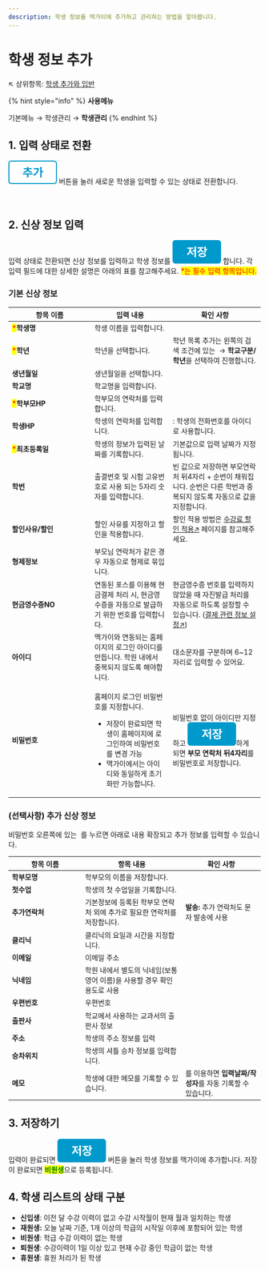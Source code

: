 ```yaml
---
description: 학생 정보를 맥가이에 추가하고 관리하는 방법을 알아봅니다.
---
```


# 학생 정보 추가

↖ 상위항목: [학생 추가와 입반](./)

{% hint style="info" %}
**사용메뉴**

기본메뉴 → 학생관리 → **학생관리**
{% endhint %}

## 1. 입력 상태로 전환

<img src="../../.gitbook/assets/btn_추가.png" alt="" data-size="line"> 버튼을 눌러 새로운 학생을 입력할 수 있는 상태로 전환합니다.

<figure><img src="../../.gitbook/assets/학생추가_입력상태.png" alt=""><figcaption></figcaption></figure>

## 2. 신상 정보 입력

입력 상태로 전환되면 신상 정보를 입력하고 학생 정보를 <img src="../../.gitbook/assets/btn_저장.png" alt="" data-size="line"> 합니다. 각 입력 필드에 대한 상세한 설명은 아래의 표를 참고해주세요. <mark style="color:red;">\*는 필수 입력 항목입니다.</mark>

### 기본 신상 정보

<table><thead><tr><th width="151">항목 이름</th><th>입력 내용</th><th>확인 사항</th></tr></thead><tbody><tr><td><mark style="color:red;">*</mark><strong>학생명</strong></td><td>학생 이름을 입력합니다.</td><td></td></tr><tr><td><mark style="color:red;">*</mark><strong>학년</strong></td><td>학년을 선택합니다.</td><td>학년 목록 추가는 왼쪽의 검색 조건에 있는 <img src="../../.gitbook/assets/btn_코드관리 (1).png" alt="" data-size="line"> → <strong>학교구분/학년</strong>을 선택하여 진행합니다.</td></tr><tr><td><strong>생년월일</strong></td><td>생년월일을 선택합니다.</td><td></td></tr><tr><td><strong>학교명</strong></td><td>학교명을 입력합니다.</td><td></td></tr><tr><td><mark style="color:red;">*</mark><strong>학부모HP</strong></td><td>학부모의 연락처를 입력합니다.</td><td></td></tr><tr><td><strong>학생HP</strong></td><td>학생의 연락처를 입력합니다.</td><td><img src="../../.gitbook/assets/아이디동일.png" alt="" data-size="line">: 학생의 전화번호를 아이디로 사용합니다.</td></tr><tr><td><mark style="color:red;">*</mark><strong>최초등록일</strong></td><td>학생의 정보가 입력된 날짜를 기록합니다.</td><td>기본값으로 입력 날짜가 지정됩니다.</td></tr><tr><td><strong>학번</strong></td><td>출결번호 및 시험 고유번호로 사용 되는 5자리 숫자를 입력합니다.</td><td>빈 값으로 저장하면 부모연락처 뒤4자리 + 순번이 채워집니다. 순번은 다른 학번과 중복되지 않도록 자동으로 값을 지정합니다.</td></tr><tr><td><strong>할인사유/할인</strong></td><td>할인 사유를 지정하고 할인을 적용합니다.</td><td>할인 적용 방법은 <a href="../../payments/tuition-mgmt/discount.md">수강료 할인 적용↗</a> 페이지를 참고해주세요.</td></tr><tr><td><strong>형제정보</strong></td><td>부모님 연락처가 같은 경우 자동으로 형제로 묶입니다.</td><td></td></tr><tr><td><strong>현금영수증NO</strong></td><td>연동된 포스를 이용해 현금결제 처리 시, 현금영수증을 자동으로 발급하기 위한 번호를 입력합니다.</td><td>현금영수증 번호를 입력하지 않았을 때 자진발급 처리를 자동으로 하도록 설정할 수 있습니다. (<a href="../../payments/info.md#2.">결제 관련 정보 설정↗</a>)</td></tr><tr><td><strong>아이디</strong></td><td>맥가이와 연동되는 홈페이지의 로그인 아이디를 만듭니다. 학원 내에서 중복되지 않도록 해야합니다.</td><td>대소문자를 구분하며 6~12 자리로 입력할 수 있어요.</td></tr><tr><td><strong>비밀번호</strong></td><td><p>홈페이지 로그인 비밀번호를 지정합니다.</p><ul><li>저장이 완료되면 학생이 홈페이지에 로그인하여 비밀번호를 변경 가능</li><li>맥가이에서는 아이디와 동일하게 초기화만 가능합니다.</li></ul></td><td>비밀번호 없이 아이디만 지정하고 <img src="../../.gitbook/assets/btn_저장.png" alt="" data-size="line">하게 되면 <strong>부모 연락처 뒤4자리</strong>를 비밀번호로 저장합니다.</td></tr></tbody></table>

### (선택사항) 추가 신상 정보

비밀번호 오른쪽에 있는 <img src="../../.gitbook/assets/btn_기본정보전체보기 .png" alt="" data-size="line"> 를 누르면 아래로 내용 확장되고 추가 정보를 입력할 수 있습니다.

<table><thead><tr><th width="132.33333333333331">항목 이름</th><th>항목 내용</th><th>확인 사항</th></tr></thead><tbody><tr><td><strong>학부모명</strong></td><td>학부모의 이름을 저장합니다.</td><td></td></tr><tr><td><strong>첫수업</strong></td><td>학생의 첫 수업일을 기록합니다.</td><td></td></tr><tr><td><strong>추가연락처</strong></td><td>기본정보에 등록된 학부모 연락처 외에 추가로 필요한 연락처를 저장합니다.</td><td><strong>발송:</strong> 추가 연락처도 문자 발송에 사용</td></tr><tr><td><strong>클리닉</strong></td><td>클리닉의 요일과 시간을 지정합니다.</td><td></td></tr><tr><td><strong>이메일</strong></td><td>이메일 주소</td><td></td></tr><tr><td><strong>닉네임</strong></td><td>학원 내에서 별도의 닉네임(보통 영어 이름)을 사용할 경우 확인 용도로 사용</td><td></td></tr><tr><td><strong>우편번호</strong></td><td>우편번호</td><td></td></tr><tr><td><strong>출판사</strong></td><td>학교에서 사용하는 교과서의 출판사 정보</td><td></td></tr><tr><td><strong>주소</strong></td><td>학생의 주소 정보를 입력</td><td></td></tr><tr><td><strong>승차위치</strong></td><td>학생의 셔틀 승차 정보를 입력합니다.</td><td></td></tr><tr><td><strong>메모</strong></td><td>학생에 대한 메모를 기록할 수 있습니다.</td><td><img src="../../.gitbook/assets/btn_메모추가.png" alt="" data-size="line">를 이용하면 <strong>입력날짜/작성자</strong>를 자동 기록할 수 있습니다.</td></tr></tbody></table>

## 3. 저장하기

입력이 완료되면 <img src="../../.gitbook/assets/btn_저장.png" alt="" data-size="line"> 버튼을 눌러 학생 정보를 맥가이에 추가합니다. 저장이 완료되면 <mark style="color:green;">**비원생**</mark>으로 등록됩니다.

## 4. 학생 리스트의 상태 구분

* **신입생**: 이전 달 수강 이력이 없고 수강 시작월이 현재 월과 일치하는 학생
* **재원생:**  오늘 날짜 기준, 1개 이상의 학급의 시작일 이후에 포함되어 있는 학생
* **비원생**: 학급 수강 이력이 없는 학생
* **퇴원생**: 수강이력이 1일 이상 있고 현재 수강 중인 학급이 없는 학생
* **휴원생**: 휴원 처리가 된 학생&#x20;
